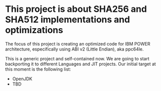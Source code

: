 # This project is about SHA256 and SHA512 implementations and optimizations

The focus of this project is creating an optimized code for IBM POWER
architecture, especifically using ABI v2 (Little Endian), aka ppc64le.

This is a generic project and self-contained now. We are going to start
backporting it to different Languages and JIT projects. Our initial
target at this moment is the following list:

 - OpenJDK
 - TBD

